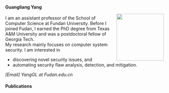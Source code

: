 
<img width="150px"  style="float:right; margin-left:10px;margin-top:50px;" src="https://lh3.googleusercontent.com/yXg0G6LNS7sYof14tvGJJ_kD1gh2-2A29tgvaJfDwECw_KcJWo7gWL5BcYXxd_ETaMLt3kohB-G-9-wcIIYW_teLHnCgVqYVP3BNoAutGC9ZoViRvp9u8IbY-VBMHRsncQ=w1280">



#### Guangliang Yang

I am an  assistant professor of the School of Computer Science at Fundan University. Before I joined Fudan, I earned the PhD degree from Texas A&M University and was a postdoctoral fellow of Georgia Tech.  
My research mainly focuses on computer system security. I am interested in  
 
 - discovering novel security issues, and
 - automating security flaw analysis, detection, and mitigation. 

<em>[Email]   YangGL at Fudan.edu.cn</em>


#### Publications










